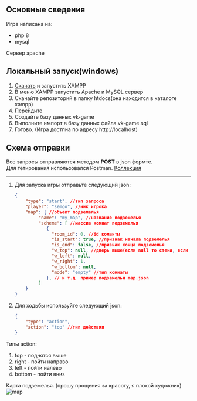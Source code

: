 
## Основные сведения
Игра написана на:
 * php 8
 * mysql
  
Сервер apache

##  Локальный запуск(windows) 
 1. [Скачать](https://www.apachefriends.org/ru/index.html) и запустить XAMPP
 2. В меню XAMPP запустить Apache и MySQL сервер
 3. Скачайте репозиторий в папку htdocs(она находится в каталоге xampp) 
 4. [Перейдите](http://localhost/phpmyadmin/)
 5. Создайте базу данных vk-game 
 6. Выполните импорт в базу данных файла vk-game.sql
 7.  Готово. (Игра достпна по адресу http://localhost)

## Схема отправки 
 Все запросы отправляются методом **POST** в json формте.<br>
 Для тетирования использовался Postman. [Коллекция](https://www.getpostman.com/collections/ff838814646dbe7a347a)


 ---------------------------
1) Для запуска игры отправьте следующий json:
   ```json 
   {
       "type": "start", //тип запроса
       "player": "semgo", //ник игрока
       "map": { //объект подземелья
            "name": "my_map", //название подземелья
            "scheme": [ //массив комнат подземелья
               {
                 "room_id": 0, //id команты
                 "is_start": true, //признак начала подземелья
                 "is_end": false, //признак конца подземелья
                 "w_top": null, //дверь выше(если null то стена, если нет то id команты за дверью), 
                 "w_left": null,
                 "w_right": 1,
                 "w_bottom": null,
                 "mode": "empty" //тип комнаты
               }, // и т.д  пример подземелья map.json
            ]
       } 
   }

2) Для ходьбы используйте следующий json:
    ```json
    {
        "type": "action",
        "action": "top" //тип действия 
    }

 Типы action:
1. top - поднятся выше
2. right - пойти направо
3. left - пойти налево
4. bottom - пойти вниз


Карта подземелья. (прошу прощения за красоту, я плохой художник)
![map](//placehold.it/150x100 "Карта")